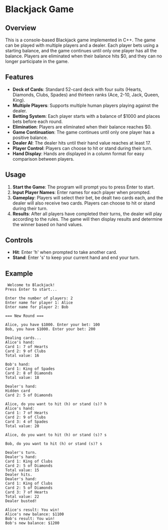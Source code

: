 # Blackjack Game

## Overview
This is a console-based Blackjack game implemented in C++. The game can be played with multiple players and a dealer. Each player bets using a starting balance, and the game continues until only one player has all the balance. Players are eliminated when their balance hits $0, and they can no longer participate in the game.

## Features
- **Deck of Cards**: Standard 52-card deck with four suits (Hearts, Diamonds, Clubs, Spades) and thirteen ranks (Ace, 2-10, Jack, Queen, King).
- **Multiple Players**: Supports multiple human players playing against the dealer.
- **Betting System**: Each player starts with a balance of $1000 and places bets before each round.
- **Elimination**: Players are eliminated when their balance reaches $0.
- **Game Continuation**: The game continues until only one player has a positive balance.
- **Dealer AI**: The dealer hits until their hand value reaches at least 17.
- **Player Control**: Players can choose to hit or stand during their turn.
- **Hand Display**: Hands are displayed in a column format for easy comparison between players.

## Usage
1. **Start the Game**: The program will prompt you to press Enter to start.
2. **Input Player Names**: Enter names for each player when prompted.
3. **Gameplay**: Players will select their bet, be dealt two cards each, and the dealer will also receive two cards. Players can choose to hit or stand during their turn.
4. **Results**: After all players have completed their turns, the dealer will play according to the rules. The game will then display results and determine the winner based on hand values.

## Controls
- **Hit**: Enter 'h' when prompted to take another card.
- **Stand**: Enter 's' to keep your current hand and end your turn.

## Example
```
 Welcome to Blackjack!
Press Enter to start...

Enter the number of players: 2
Enter name for player 1: Alice
Enter name for player 2: Bob

=== New Round ===

Alice, you have $1000. Enter your bet: 100
Bob, you have $1000. Enter your bet: 200

Dealing cards...
Alice's hand:
Card 1: 7 of Hearts
Card 2: 9 of Clubs
Total value: 16

Bob's hand:
Card 1: King of Spades
Card 2: 8 of Diamonds
Total value: 18

Dealer's hand:
Hidden card
Card 2: 5 of Diamonds

Alice, do you want to hit (h) or stand (s)? h
Alice's hand:
Card 1: 7 of Hearts
Card 2: 9 of Clubs
Card 3: 4 of Spades
Total value: 20

Alice, do you want to hit (h) or stand (s)? s

Bob, do you want to hit (h) or stand (s)? s

Dealer's turn.
Dealer's hand:
Card 1: King of Clubs
Card 2: 5 of Diamonds
Total value: 15
Dealer hits.
Dealer's hand:
Card 1: King of Clubs
Card 2: 5 of Diamonds
Card 3: 7 of Hearts
Total value: 22
Dealer busted!

Alice's result: You win!
Alice's new balance: $1100
Bob's result: You win!
Bob's new balance: $1200
             
```
